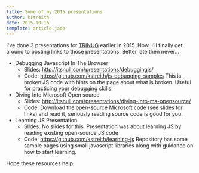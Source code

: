 ```yaml
---
title: Some of my 2015 presentations
author: kstreith 
date: 2015-10-16
template: article.jade
---
```


I've done 3 presentations for [TRINUG](http://www.trinug.org/) earlier in 2015. Now, I'll finally get around to posting links to those presentations. Better late then never...

<span class="more"></span>

* Debugging Javascript In The Browser
  * Slides: http://itsnull.com/presentations/debuggingjs/
  * Code: https://github.com/kstreith/js-debugging-samples This is broken JS code with hints on the page about what is broken. Useful for practicing your debugging skills.
* Diving Into Microsoft Open source
  * Slides: http://itsnull.com/presentations/diving-into-ms-opensource/
  * Code: Download the open-source Microsoft code (see slides for links) and read it, seriously reading source code is good for you.
* Learning JS Presentation
  * Slides: No slides for this. Presentation was about learning JS by reading existing open-source JS code
  * Code: https://github.com/kstreith/learning-js Repository has some sample pages using small javascript libraries along with guidance on how to start learning.

Hope these resources help.